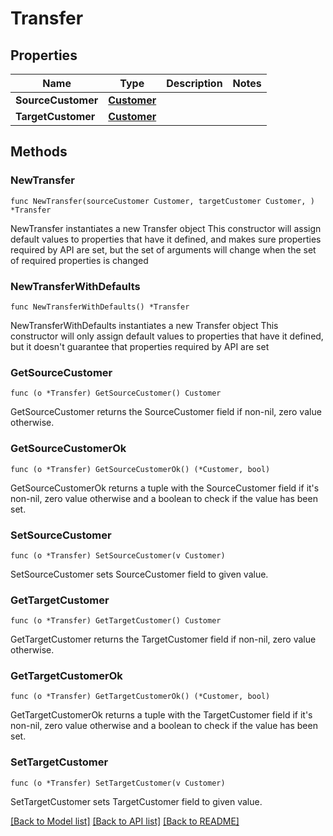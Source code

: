 # Transfer

## Properties

Name | Type | Description | Notes
------------ | ------------- | ------------- | -------------
**SourceCustomer** | [**Customer**](Customer.md) |  | 
**TargetCustomer** | [**Customer**](Customer.md) |  | 

## Methods

### NewTransfer

`func NewTransfer(sourceCustomer Customer, targetCustomer Customer, ) *Transfer`

NewTransfer instantiates a new Transfer object
This constructor will assign default values to properties that have it defined,
and makes sure properties required by API are set, but the set of arguments
will change when the set of required properties is changed

### NewTransferWithDefaults

`func NewTransferWithDefaults() *Transfer`

NewTransferWithDefaults instantiates a new Transfer object
This constructor will only assign default values to properties that have it defined,
but it doesn't guarantee that properties required by API are set

### GetSourceCustomer

`func (o *Transfer) GetSourceCustomer() Customer`

GetSourceCustomer returns the SourceCustomer field if non-nil, zero value otherwise.

### GetSourceCustomerOk

`func (o *Transfer) GetSourceCustomerOk() (*Customer, bool)`

GetSourceCustomerOk returns a tuple with the SourceCustomer field if it's non-nil, zero value otherwise
and a boolean to check if the value has been set.

### SetSourceCustomer

`func (o *Transfer) SetSourceCustomer(v Customer)`

SetSourceCustomer sets SourceCustomer field to given value.


### GetTargetCustomer

`func (o *Transfer) GetTargetCustomer() Customer`

GetTargetCustomer returns the TargetCustomer field if non-nil, zero value otherwise.

### GetTargetCustomerOk

`func (o *Transfer) GetTargetCustomerOk() (*Customer, bool)`

GetTargetCustomerOk returns a tuple with the TargetCustomer field if it's non-nil, zero value otherwise
and a boolean to check if the value has been set.

### SetTargetCustomer

`func (o *Transfer) SetTargetCustomer(v Customer)`

SetTargetCustomer sets TargetCustomer field to given value.



[[Back to Model list]](../README.md#documentation-for-models) [[Back to API list]](../README.md#documentation-for-api-endpoints) [[Back to README]](../README.md)


